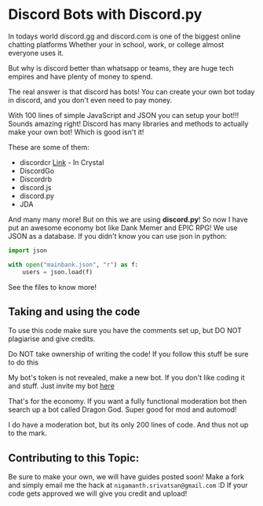 # Discord Bots with Discord.py
In todays world discord.gg and discord.com is one of the biggest online chatting platforms
Whether your in school, work, or college almost everyone uses it.

But why is discord better than whatsapp or teams, they are huge tech empires and have plenty of money to spend. 

The real answer is that discord has bots! You can create your own bot today in discord, and you don't even need to pay money.

With 100 lines of simple JavaScript and JSON you can setup your bot!!!
Sounds amazing right! Discord has many libraries and methods to actually make your own bot! Which is good isn't it!

These are some of them:
* discordcr [Link](https://github.com/discordcr/discordcr) - In Crystal
* DiscordGo
* Discordrb
* discord.js
* discord.py
* JDA

And many many more! But on this we are using **discord.py**!
So now I have put an awesome economy bot like Dank Memer and EPIC RPG!
We use JSON as a database. If you didn't know you can use json in python:
```py
import json

with open("mainbank.json", "r") as f:
    users = json.load(f)

```
See the files to know more!

## Taking and using the code
To use this code make sure you have the comments set up, but DO NOT plagiarise and give credits.

Do NOT take ownership of writing the code! If you follow this stuff be sure to do this

My bot's token is not revealed, make a new bot. If you don't like coding it and stuff. Just invite my bot [here](https://discordapp.com/oauth2/authorize?&client_id=768695035092271124&scope=bot&permissions=2147483383)

That's for the economy. If you want a fully functional moderation bot then search up a bot called Dragon God. Super good for mod and automod!

I do have a moderation bot, but its only 200 lines of code. And thus not up to the mark.

## Contributing to this Topic:
Be sure to make your own, we will have guides posted soon!
Make a fork and simply email me the hack at `nigamanth.srivatsan@gmail.com` :D
If your code gets approved we will give you credit and upload!
